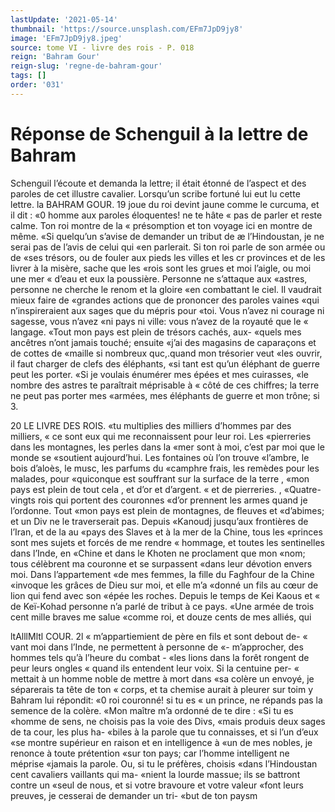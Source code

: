 ```yaml
---
lastUpdate: '2021-05-14'
thumbnail: 'https://source.unsplash.com/EFm7JpD9jy8'
image: 'EFm7JpD9jy8.jpeg'
source: tome VI - livre des rois - P. 018
reign: 'Bahram Gour'
reign-slug: 'regne-de-bahram-gour'
tags: []
order: '031'
---
```


# Réponse de Schenguil à la lettre de Bahram

Schenguil l’écoute et demanda la lettre; il était étonné de l’aspect et des paroles de cet illustre cavalier. Lorsqu’un scribe fortuné lui eut lu cette lettre. la
BAHRAM GOUR. 19 joue du roi devint jaune comme le curcuma, et il
dit : «0 homme aux paroles éloquentes! ne te hâte
« pas de parler et reste calme. Ton roi montre de la « présomption et ton voyage ici en montre de même. «Si quelqu’un s’avise de demander un tribut de
æ l’Hindoustan, je ne serai pas de l’avis de celui qui
«en parlerait. Si ton roi parle de son armée ou de «ses trésors, ou de fouler aux pieds les villes et les cr provinces et de les livrer à la misère, sache que les «rois sont les grues et moi l’aigle, ou moi une mer
« d’eau et eux la poussière. Personne ne s’attaque aux
«astres, personne ne cherche le renom et la gloire «en combattant le ciel. Il vaudrait mieux faire de «grandes actions que de prononcer des paroles vaines «qui n’inspireraient aux sages que du mépris pour
«toi. Vous n’avez ni courage ni sagesse, vous n’avez «ni pays ni ville: vous n’avez de la royauté que le « langage.
«Tout mon pays est plein de trésors cachés, aux- «quels mes ancêtres n’ont jamais touché; ensuite
«j’ai des magasins de caparaçons et de cottes de «maille si nombreux quc,.quand mon trésorier veut «les ouvrir, il faut charger de clefs des éléphants, «si tant est qu’un éléphant de guerre peut les porter.
«Si je voulais énumérer mes épées et mes cuirasses,
«le nombre des astres te paraîtrait méprisable à
« côté de ces chiffres; la terre ne peut pas porter mes «armées, mes éléphants de guerre et mon trône; si 3.

20 LE LIVRE DES ROIS.
«tu multiplies des milliers d’hommes par des milliers,
« ce sont eux qui me reconnaissent pour leur roi. Les «pierreries dans les montagnes, les perles dans la «mer sont à moi, c’est par moi que le monde se «soutient aujourd’hui. Les fontaines où l’on trouve «l’ambre, le bois d’aloès, le musc, les parfums du «camphre frais, les remèdes pour les malades, pour «quiconque est souffrant sur la surface de la terre , «mon pays est plein de tout cela , et d’or et d’argent.
« et de pierreries. , «Quatre-vingts rois qui portent des couronnes
«d’or prennent les armes quand je l’ordonne. Tout
«mon pays est plein de montagnes, de fleuves et «d’abimes; et un Div ne le traverserait pas. Depuis «Kanoudj jusqu’aux frontières de l’Iran, et de la au
«pays des Slaves et à la mer de la Chine, tous les «princes sont mes sujets et forcés de me rendre
« hommage, et toutes les sentinelles dans l’Inde, en «Chine et dans le Khoten ne proclament que mon «nom; tous célèbrent ma couronne et se surpassent «dans leur dévotion envers moi. Dans l’appartement
«de mes femmes, la fille du Faghfour de la Chine «invoque les grâces de Dieu sur moi, et elle m’a «donné un fils au cœur de lion qui fend avec son «épée les roches. Depuis le temps de Kei Kaous et
« de Keï-Kohad personne n’a parlé de tribut à ce pays. «Une armée de trois cent mille braves me salue «comme roi, et douze cents de mes alliés, qui

ltAlllMltl COUR. 2l « m’appartiemient de père en fils et sont debout de-
« vant moi dans l’Inde, ne permettent à personne de «- m’approcher, des hommes tels qu’à l’heure du combat -
«les lions dans la forêt rongent de peur leurs ongles « quand ils entendent leur voix. Si la centuine per- « mettait à un homme noble de mettre à mort dans «sa colère un envoyé, je séparerais ta tête de ton
« corps, et ta chemise aurait à pleurer sur toim y
Bahram lui répondit: «0 roi couronné! si tu es
« un prince, ne répands pas la semence de la colère. «Mon maître m’a ordonné de te dire : «Si tu es
«homme de sens, ne choisis pas la voie des Divs, «mais produis deux sages de ta cour, les plus ha-
«biles à la parole que tu connaisses, et si l’un d’eux
«se montre supérieur en raison et en intelligence à «un de mes nobles, je renonce à toute prétention «sur ton pays; car l’homme intelligent ne méprise «jamais la parole. Ou, si tu le préfères, choisis «dans l’Hindoustan cent cavaliers vaillants qui ma- «nient la lourde massue; ils se battront contre un «seul de nous, et si votre bravoure et votre valeur «font leurs preuves, je cesserai de demander un tri- «but de ton paysm
